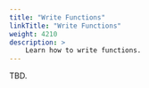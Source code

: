 ```yaml
---
title: "Write Functions"
linkTitle: "Write Functions"
weight: 4210
description: >	
    Learn how to write functions.
---
```


TBD.

